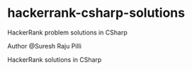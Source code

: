 # hackerrank-csharp-solutions
HackerRank problem solutions in CSharp

Author @Suresh Raju Pilli

HackerRank solutions in CSharp
